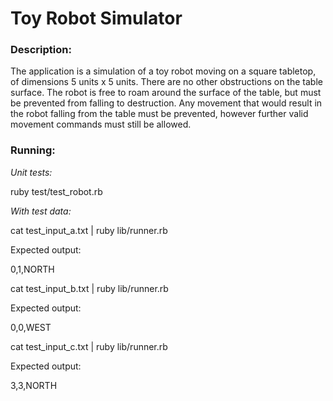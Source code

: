 # Toy Robot Simulator

### Description:
The application is a simulation of a toy robot moving on a square tabletop, of dimensions 5
units x 5 units. There are no other obstructions on the table surface. The robot is free to roam around the surface of the table, but must be prevented from falling to destruction. Any movement that would result in the robot falling from the table must be prevented, however further valid movement commands must still be allowed.

### Running:
*Unit tests:*

ruby test/test_robot.rb

*With test data:*

cat test_input_a.txt | ruby lib/runner.rb 

Expected output:

0,1,NORTH

cat test_input_b.txt | ruby lib/runner.rb

Expected output:

0,0,WEST

cat test_input_c.txt | ruby lib/runner.rb 

Expected output:

3,3,NORTH

